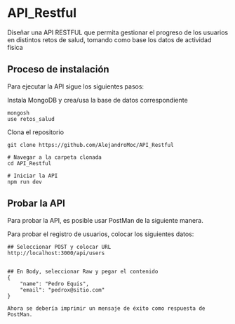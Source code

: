 # API_Restful
Diseñar una API RESTFUL que permita gestionar el progreso de los usuarios en distintos retos de salud, tomando como base los datos de actividad física

## Proceso de instalación

<!--
npm init -y
npm install express
 -->

Para ejecutar la API sigue los siguientes pasos:

Instala MongoDB y crea/usa la base de datos correspondiente

```
mongosh
use retos_salud
```

Clona el repositorio

```
git clone https://github.com/AlejandroMoc/API_Restful
```

```
# Navegar a la carpeta clonada
cd API_Restful

# Iniciar la API
npm run dev
```

## Probar la API

Para probar la API, es posible usar PostMan de la siguiente manera.

Para probar el registro de usuarios, colocar los siguientes datos:

```
## Seleccionar POST y colocar URL
http://localhost:3000/api/users


## En Body, seleccionar Raw y pegar el contenido
{
    "name": "Pedro Equis",
    "email": "pedrox@sitio.com"
}

Ahora se debería imprimir un mensaje de éxito como respuesta de PostMan.

```